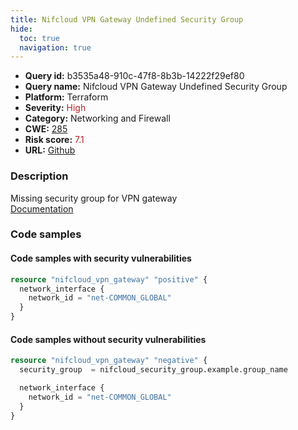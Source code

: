 ```yaml
---
title: Nifcloud VPN Gateway Undefined Security Group
hide:
  toc: true
  navigation: true
---
```


<style>
  .highlight .hll {
    background-color: #ff171742;
  }
  .md-content {
    max-width: 1100px;
    margin: 0 auto;
  }
</style>

-   **Query id:** b3535a48-910c-47f8-8b3b-14222f29ef80
-   **Query name:** Nifcloud VPN Gateway Undefined Security Group
-   **Platform:** Terraform
-   **Severity:** <span style="color:#bb2124">High</span>
-   **Category:** Networking and Firewall
-   **CWE:** <a href="https://cwe.mitre.org/data/definitions/285.html" onclick="newWindowOpenerSafe(event, 'https://cwe.mitre.org/data/definitions/285.html')">285</a>
-   **Risk score:** <span style="color:#bb2124">7.1</span>
-   **URL:** [Github](https://github.com/Checkmarx/kics/tree/master/assets/queries/terraform/nifcloud/vpn_gateway_security_group_undefined)

### Description
Missing security group for VPN gateway<br>
[Documentation](https://registry.terraform.io/providers/nifcloud/nifcloud/latest/docs/resources/vpn_gateway#security_group)

### Code samples
#### Code samples with security vulnerabilities
```tf title="Positive test num. 1 - tf file" hl_lines="1"
resource "nifcloud_vpn_gateway" "positive" {
  network_interface {
    network_id = "net-COMMON_GLOBAL"
  }
}

```


#### Code samples without security vulnerabilities
```tf title="Negative test num. 1 - tf file"
resource "nifcloud_vpn_gateway" "negative" {
  security_group  = nifcloud_security_group.example.group_name

  network_interface {
    network_id = "net-COMMON_GLOBAL"
  }
}

```

